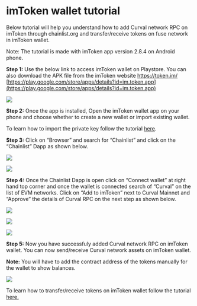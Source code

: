 # imToken wallet tutorial

Below tutorial will help you understand how to add Curval network RPC on imToken through chainlist.org and transfer/receive tokens on fuse network in imToken wallet.

Note: The tutorial is made with imToken app version 2.8.4 on Android phone.

**Step 1:** Use the below link to access imToken wallet on Playstore. You can also download the APK file from the imToken website https://token.im/  
 [https://play.google.com/store/apps/details?id=im.token.app](https://play.google.com/store/apps/details?id=im.token.app)

![](../../.gitbook/assets/image%20%287%29.png)

**Step 2:** Once the app is installed, Open the imToken wallet app on your phone and choose whether to create a new wallet or import existing wallet.

To learn how to import the private key follow the tutorial [here](https://token.im/hc/en/articles/360035109054-How-to-import-private-key-or-keystore-).

**Step 3:** Click on “Browser” and search for “Chainlist” and click on the “Chainlist” Dapp as shown below.

![](../../.gitbook/assets/2.jpg)

![](../../.gitbook/assets/3.jpg)

**Step 4:** Once the Chainlist Dapp is open click on “Connect wallet” at right hand top corner and once the wallet is connected search of “Curval” on the list of EVM networks. Click on “Add to imToken” next to Curval Mainnet and “Approve” the details of Curval RPC on the next step as shown below.

![](../../.gitbook/assets/4.jpg)

![](../../.gitbook/assets/5.jpg)

![](../../.gitbook/assets/6.jpg)

**Step 5:** Now you have successfuly added Curval network RPC on imToken wallet. You can now send/receive Curval network assets on imToken wallet.

**Note:** You will have to add the contract address of the tokens manually for the wallet to show balances.

![](../../.gitbook/assets/7.jpg)

To learn how to transfer/receive tokens on imToken wallet follow the tutorial [here.](https://support.token.im/hc/en-us/articles/360002085254-How-do-I-transfer-and-receive-)
